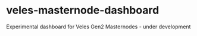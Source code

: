 # veles-masternode-dashboard
Experimental dashboard for Veles Gen2 Masternodes - under development 

